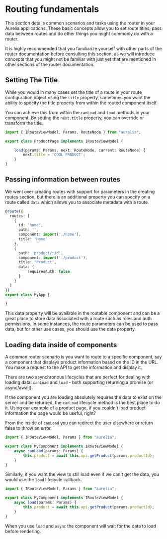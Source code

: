 # Routing fundamentals

This section details common scenarios and tasks using the router in your Aurelia applications. These basic concepts allow you to set route titles, pass data between routes and do other things you might commonly do with a router.

It is highly recommended that you familiarize yourself with other parts of the router documentation before consulting this section, as we will introduce concepts that you might not be familiar with just yet that are mentioned in other sections of the router documentation.

## Setting The Title

While you would in many cases set the title of a route in your route configuration object using the `title` property, sometimes you want the ability to specify the title property from within the routed component itself.

You can achieve this from within the `canLoad` and `load` methods in your component. By setting the `next.title` property, you can override or transform the title.

```typescript
import { IRouteViewModel, Params, RouteNode } from "aurelia";

export class ProductPage implements IRouteViewModel {

    load(params: Params, next: RouteNode, current: RouteNode) {
        next.title = 'COOL PRODUCT';
    }
}
```

## Passing information between routes

We went over creating routes with support for parameters in the creating routes section, but there is an additional property you can specify on a route called `data` which allows you to associate metadata with a route.

```typescript
@route({
  routes: [
    { 
      id: 'home', 
      path: '', 
      component: import('./home'), 
      title: 'Home' 
    },
    { 
      path: 'product/:id', 
      component: import('./product'), 
      title: 'Product',
      data: {
          requiresAuth: false
      }
    }
  ]
})
export class MyApp {

}
```

This data property will be available in the routable component and can be a great place to store data associated with a route such as roles and auth permissions. In some instances, the route parameters can be used to pass data, but for other use cases, you should use the data property.

## Loading data inside of components

A common router scenario is you want to route to a specific component, say a component that displays product information based on the ID in the URL. You make a request to the API to get the information and display it.

There are two asynchronous lifecycles that are perfect for dealing with loading data: `canLoad` and `load` - both supporting returning a promise (or async/await).

If the component you are loading absolutely requires the data to exist on the server and be returned, the `canLoad` lifecycle method is the best place to do it. Using our example of a product page, if you couldn't load product information the page would be useful, right?

From the inside of `canLoad` you can redirect the user elsewhere or return false to throw an error.

```typescript
import { IRouteViewModel, Params } from "aurelia";

export class MyComponent implements IRouteViewModel {
    async canLoad(params: Params) {
        this.product = await this.api.getProduct(params.productId);
    }
}
```

Similarly, if you want the view to still load even if we can't get the data, you would use the `load` lifecycle callback.

```typescript
import { IRouteViewModel, Params } from "aurelia";

export class MyComponent implements IRouteViewModel {
    async load(params: Params) {
        this.product = await this.api.getProduct(params.productId);
    }
}
```

When you use `load` and `async` the component will wait for the data to load before rendering.
